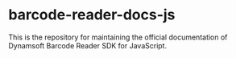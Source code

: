 # barcode-reader-docs-js

This is the repository for maintaining the official documentation of Dynamsoft Barcode Reader SDK for JavaScript.
